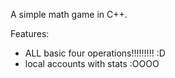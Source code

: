 A simple math game in C++. 

Features:
- ALL basic four operations!!!!!!!!! :D
- local accounts with stats :OOOO
